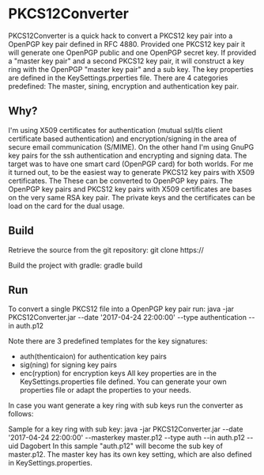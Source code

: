 # PKCS12Converter
PKCS12Converter is a quick hack to convert a PKCS12 key pair into a OpenPGP key pair defined in RFC 4880. 
Provided one PKCS12 key pair it will generate one OpenPGP public and one OpenPGP secret key.
If provided a "master key pair" and a second PKCS12 key pair, it will construct a key ring with the OpenPGP "master key pair" and a sub key. The key properties are defined in the KeySettings.prperties file. There are 4 categories predefined: The master, sining, encryption and authentication key pair.

## Why?
I'm using X509 certificates for authentication (mutual ssl/tls client certificate based authentication)  and encryption/signing in the area of secure email communication (S/MIME).
On the other hand I'm using GnuPG key pairs for the ssh authentication and encrypting and signing data.
The target was to have one smart card (OpenPGP card) for both worlds. 
For me it turned out, to be the easiest way to generate PKCS12 key pairs with X509 certificates. The These can be converted to OpenPGP key pairs. The OpenPGP key pairs and PKCS12 key pairs with X509 certificates are bases on the very same RSA key pair.
The private keys and the certificates can be load on the card for the dual usage.

## Build
Retrieve the source from the git repository:
  git clone https://

Build the project with gradle:
  gradle build

## Run

To convert a single PKCS12 file into a OpenPGP key pair run:
  java -jar PKCS12Converter.jar --date '2017-04-24 22:00:00' --type authentication --in auth.p12

Note there are 3 predefined templates for the key signatures:
 - auth(thenticaion) for authentication key pairs
 - sig(ning) for signing key pairs
 - enc(ryption) for encryption keys
All key properties are in the KeySettings.properties file defined. You can generate your own properties file or adapt the properties to your needs.

In case you want generate a key ring with sub keys run the converter as follows: 

Sample for a key ring with sub key:
  java -jar PKCS12Converter.jar --date '2017-04-24 22:00:00' --masterkey master.p12 --type auth --in auth.p12 --uid Dagobert
In this sample "auth.p12" will become the sub key of master.p12. The master key has its own key setting, which are also defined in KeySettings.properties.



 
  